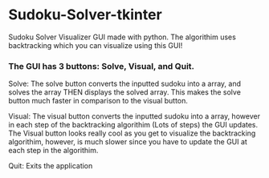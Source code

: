 # Sudoku-Solver-tkinter
Sudoku Solver Visualizer GUI made with python. The algorithim uses backtracking which you can visualize using this GUI! 


### The GUI has 3 buttons: Solve, Visual, and Quit. 

Solve: The solve button converts the inputted sudoku into a array, and solves the array THEN displays the solved array. This makes the solve button much faster in comparison to the visual button. 

Visual: The visual button converts the inputted sudoku into a array, however in each step of the backtracking algorithim (Lots of steps) the GUI updates. The Visual button looks really cool as you get to visualize the backtracking algorithim, however, is much slower since you have to update the GUI at each step in the algorithim.

Quit: Exits the application
